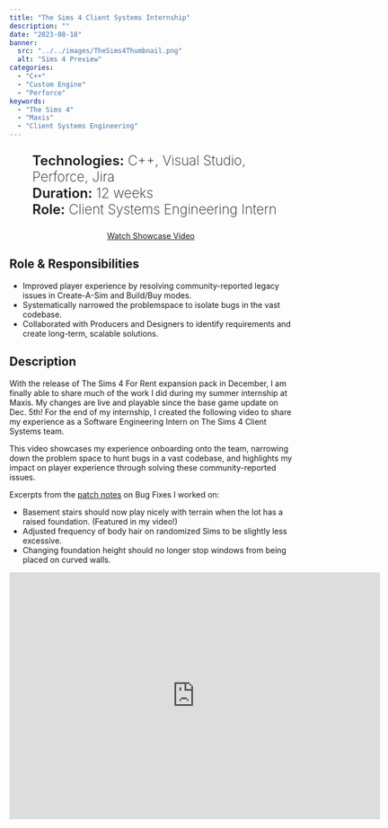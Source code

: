 ```yaml
---
title: "The Sims 4 Client Systems Internship"
description: ""
date: "2023-08-18"
banner:
  src: "../../images/TheSims4Thumbnail.png"
  alt: "Sims 4 Preview"
categories:
  - "C++"
  - "Custom Engine"
  - "Perforce"
keywords:
  - "The Sims 4"
  - "Maxis"
  - "Client Systems Engineering"
---
```


<style>
  .detailsName {
    text-align: left;
    font-weight: 600;
  }
  .detailsInfo {
    text-align: right;
    font-weight: 200;
    color: var(--subtext-color);
  }
  .button {
    border-radius: var(--border-radius);
    border: 0.125rem solid var(--primary-color);
    background: var(--background-color);
    padding: 0.5rem 1.5rem;
    transition: 25ms ease-out;
    color: var(--primary-color);
    margin-bottom: .5rem;
  }
  .button:hover {
    background: var(--primary-color);
    color: var(--background-color);
  }
  .storePages {
    display: flex; flex-direction: row; justify-content: space-around;
  }
  .storePages > a { margin-top: .75rem }
  .massdigiLogo { width: 400px; height: 250px; object-fit: cover; margin: auto; }
  @media (max-width: 666px) {
    .storePages { flex-direction: column; align-items: center }
  }
</style>

<ul style="font-size: 1.5rem; list-style: none">
  <li>
    <span class="detailsName">Technologies:</span>
    <span class="detailsInfo">C++, Visual Studio, Perforce, Jira</span>
  </li>
  <li>
    <span class="detailsName">Duration:</span>
    <span class="detailsInfo">12 weeks</span>
  </li>
  <li>
    <span class="detailsName">Role:</span>
    <span class="detailsInfo">Client Systems Engineering Intern</span>
  </li>
</ul>

<div style="text-align: center">
  <a href="#presentationVideo" class="button">Watch Showcase Video</a>
</div>

## Role & Responsibilities
- Improved player experience by resolving community-reported legacy issues in Create-A-Sim and Build/Buy modes.
- Systematically narrowed the problemspace to isolate bugs in the vast codebase.
- Collaborated with Producers and Designers to identify requirements and create long-term, scalable solutions.

## Description
With the release of The Sims 4 For Rent expansion pack in December, I am finally able to share much of the work I did during my summer internship at Maxis. My changes are live and playable since the base game update on Dec. 5th! For the end of my internship, I created the following video to share my experience as a Software Engineering Intern on The Sims 4 Client Systems team.

This video showcases my experience onboarding onto the team, narrowing down the problem space to hunt bugs in a vast codebase, and highlights my impact on player experience through solving these community-reported issues.

Excerpts from the <u><a href="https://simscommunity.info/2023/12/05/sims-4-update-patch-notes-dec23/#bug-fixes" target="_blank">patch notes</a></u> on Bug Fixes I worked on:
- Basement stairs should now play nicely with terrain when the lot has a raised foundation. (Featured in my video!)
- Adjusted frequency of body hair on randomized Sims to be slightly less excessive.
- Changing foundation height should no longer stop windows from being placed on curved walls.

<iframe src="https://www.youtube.com/embed/RKCwHMC_9d8" id="presentationVideo" title="Maxis - Intern Fair Presentation" width="660" height="440" frameborder="0" allow="accelerometer; autoplay; encrypted-media; gyroscope; picture-in-picture; web-share" allowfullscreen></iframe>
